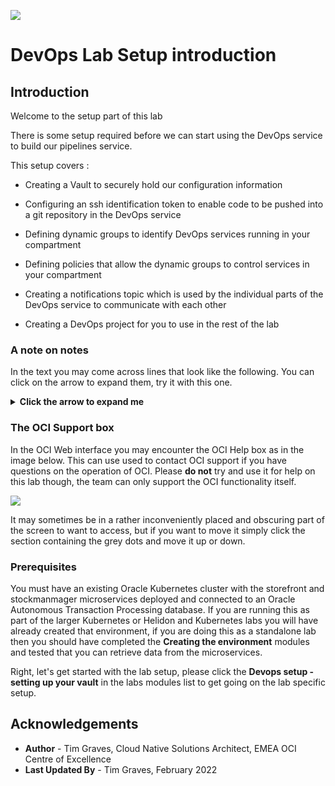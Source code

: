 ![](../../../../common/images/customer.logo2.png)

# DevOps Lab Setup introduction

## Introduction

Welcome to the setup part of this lab

There is some setup required before we can start using the DevOps service to build our pipelines service. 

This setup covers :
  
  - Creating a Vault to securely hold our configuration information

  - Configuring an ssh identification token to enable code to be pushed into a git repository in the DevOps service
  
  - Defining dynamic groups to identify DevOps services running in your compartment
  
  - Defining policies that allow the dynamic groups to control services in your compartment 
  
  - Creating a notifications topic which is used by the individual parts of the DevOps service to communicate with each other
  
  - Creating a DevOps project for you to use in the rest of the lab
  
### A note on notes

In the text you may come across lines that look like the following. You can click on the arrow to expand them, try it with this one.

<details><summary><b>Click the arrow to expand me</b></summary>

Congratulations, you have clicked on the arrow and can now see this additional text.

These details sessions usually contain explanatory text that goes into more detail than some people want to know or they may provide guidance on unexpected situations  that may occur in the lab and how to address them.

To close the expansion band these these details just click the arrow again.

---

</details>

### The OCI Support box	

In the OCI Web interface you may encounter the OCI Help box as in the image below. This can use used to contact OCI support if you have questions on the operation of OCI. Please **do not** try and use it for help on this lab though, the team can only support the OCI functionality itself.

![](images/oci-bui-help-box.png)

It may sometimes be in a rather inconveniently placed and obscuring part of the screen to want to access, but if you want to move it simply click the section containing the grey dots and move it up or down.


### Prerequisites

You must have an existing Oracle Kubernetes  cluster with the storefront and stockmanmager microservices deployed and connected to an Oracle Autonomous Transaction Processing database. If you are running this as part of the larger Kubernetes or Helidon and Kubernetes labs you will have already created that environment, if you are doing this as a standalone lab then you should have completed the **Creating the environment** modules and tested that you can retrieve data from the microservices.

Right, let's get started with the lab setup, please click the **Devops setup - setting up your vault** in the labs modules list to get going on the lab specific setup.

## Acknowledgements

* **Author** - Tim Graves, Cloud Native Solutions Architect, EMEA OCI Centre of Excellence
* **Last Updated By** - Tim Graves, February 2022